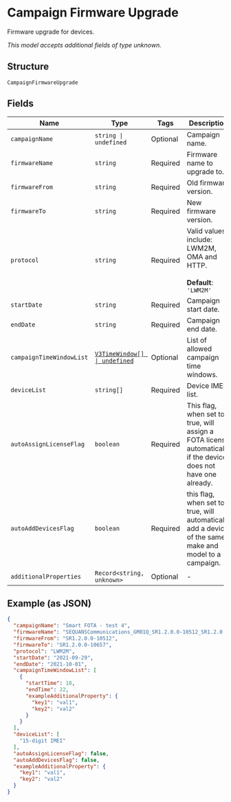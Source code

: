 
# Campaign Firmware Upgrade

Firmware upgrade for devices.

*This model accepts additional fields of type unknown.*

## Structure

`CampaignFirmwareUpgrade`

## Fields

| Name | Type | Tags | Description |
|  --- | --- | --- | --- |
| `campaignName` | `string \| undefined` | Optional | Campaign name. |
| `firmwareName` | `string` | Required | Firmware name to upgrade to. |
| `firmwareFrom` | `string` | Required | Old firmware version. |
| `firmwareTo` | `string` | Required | New firmware version. |
| `protocol` | `string` | Required | Valid values include: LWM2M, OMA and HTTP.<br><br>**Default**: `'LWM2M'` |
| `startDate` | `string` | Required | Campaign start date. |
| `endDate` | `string` | Required | Campaign end date. |
| `campaignTimeWindowList` | [`V3TimeWindow[] \| undefined`](../../doc/models/v3-time-window.md) | Optional | List of allowed campaign time windows. |
| `deviceList` | `string[]` | Required | Device IMEI list. |
| `autoAssignLicenseFlag` | `boolean` | Required | This flag, when set to true, will assign a FOTA license automatically if the device does not have one already. |
| `autoAddDevicesFlag` | `boolean` | Required | this flag, when set to true, will automatically add a device of the same make and model to a campaign. |
| `additionalProperties` | `Record<string, unknown>` | Optional | - |

## Example (as JSON)

```json
{
  "campaignName": "Smart FOTA - test 4",
  "firmwareName": "SEQUANSCommunications_GM01Q_SR1.2.0.0-10512_SR1.2.0.0-10657",
  "firmwareFrom": "SR1.2.0.0-10512",
  "firmwareTo": "SR1.2.0.0-10657",
  "protocol": "LWM2M",
  "startDate": "2021-09-29",
  "endDate": "2021-10-01",
  "campaignTimeWindowList": [
    {
      "startTime": 18,
      "endTime": 22,
      "exampleAdditionalProperty": {
        "key1": "val1",
        "key2": "val2"
      }
    }
  ],
  "deviceList": [
    "15-digit IMEI"
  ],
  "autoAssignLicenseFlag": false,
  "autoAddDevicesFlag": false,
  "exampleAdditionalProperty": {
    "key1": "val1",
    "key2": "val2"
  }
}
```

